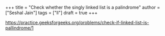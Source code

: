 +++
title = "Check whether the singly linked list is a palindrome"
author = ["Seshal Jain"]
tags = ["ll"]
draft = true
+++

<https://practice.geeksforgeeks.org/problems/check-if-linked-list-is-pallindrome/1>
